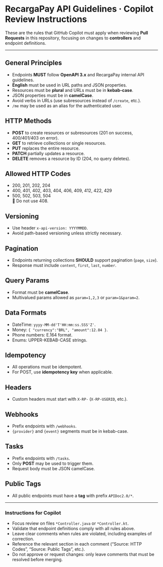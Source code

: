 # RecargaPay API Guidelines · Copilot Review Instructions

These are the rules that GitHub Copilot must apply when reviewing **Pull Requests** in this repository, focusing on changes to **controllers** and endpoint definitions.

---

## General Principles
- Endpoints **MUST** follow **OpenAPI 3.x** and RecargaPay internal API guidelines.
- **English** must be used in URL paths and JSON properties.
- Resources must be **plural** and URLs must be in **kebab-case**.
- JSON properties must be in **camelCase**.
- Avoid verbs in URLs (use subresources instead of `/create`, etc.).
- `/me` may be used as an alias for the authenticated user.

## HTTP Methods
- **POST** to create resources or subresources (201 on success, 400/401/403 on error).
- **GET** to retrieve collections or single resources.
- **PUT** replaces the entire resource.
- **PATCH** partially updates a resource.
- **DELETE** removes a resource by ID (204, no query deletes).

## Allowed HTTP Codes
- 200, 201, 202, 204
- 400, 401, 402, 403, 404, 406, 409, 412, 422, 429
- 500, 502, 503, 504  
  🚫 Do not use 408.

## Versioning
- Use header `x-api-version: YYYYMMDD`.
- Avoid path-based versioning unless strictly necessary.

## Pagination
- Endpoints returning collections **SHOULD** support pagination (`page`, `size`).
- Response must include `content`, `first`, `last`, `number`.

## Query Params
- Format must be **camelCase**.
- Multivalued params allowed as `param=1,2,3` or `param=1&param=2`.

## Data Formats
- DateTime: `yyyy-MM-dd'T'HH:mm:ss.SSS'Z'`.
- Money: `{ "currency":"BRL", "amount":12.84 }`.
- Phone numbers: E.164 format.
- Enums: UPPER-KEBAB-CASE strings.

## Idempotency
- All operations must be idempotent.
- For POST, use **idempotency key** when applicable.

## Headers
- Custom headers must start with `X-RP-` (`X-RP-USERID`, etc.).

## Webhooks
- Prefix endpoints with `/webhooks`.
- `{provider}` and `{event}` segments must be in kebab-case.

## Tasks
- Prefix endpoints with `/tasks`.
- Only **POST** may be used to trigger them.
- Request body must be JSON camelCase.

## Public Tags
- All public endpoints must have a **tag** with prefix `APIDoc2.0/*`.

---

### Instructions for Copilot
- Focus review on files `*Controller.java` or `*Controller.kt`.
- Validate that endpoint definitions comply with all rules above.
- Leave clear comments when rules are violated, including examples of correction.
- Reference the relevant section in each comment (“Source: HTTP Codes”, “Source: Public Tags”, etc.).
- Do not approve or request changes: only leave comments that must be resolved before merging.
